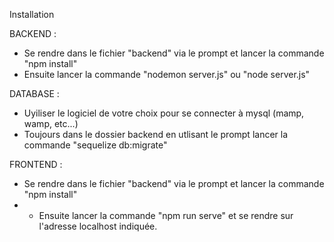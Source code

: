 Installation

BACKEND :

- Se rendre dans le fichier "backend" via le prompt et lancer la commande "npm install"
- Ensuite lancer la commande "nodemon server.js" ou "node server.js"

DATABASE :

- Uyiliser le logiciel de votre choix pour se connecter à mysql (mamp, wamp, etc...)
- Toujours dans le dossier backend en utlisant le prompt lancer la commande "sequelize db:migrate"

FRONTEND : 

- Se rendre dans le fichier "backend" via le prompt et lancer la commande "npm install"
- - Ensuite lancer la commande "npm run serve" et se rendre sur l'adresse localhost indiquée.
